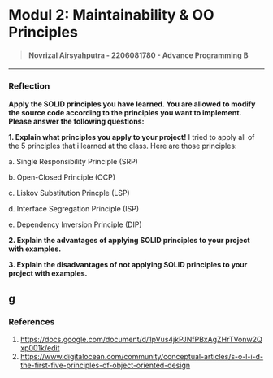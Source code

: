 # Modul 2: Maintainability & OO Principles

> #### Novrizal Airsyahputra - 2206081780 - Advance Programming B

---

### Reflection
**Apply the SOLID principles you have learned. 
You are allowed to modify the source code according to the principles you want to implement. 
Please answer the following questions:**

**1. Explain what principles you apply to your project!**
I tried to apply all of the 5 principles that i learned at the class.
Here are those principles:

a. Single Responsibility Principle (SRP)

b. Open-Closed Principle (OCP)

c. Liskov Substitution Princple (LSP)

d. Interface Segregation Principle (ISP)

e. Dependency Inversion Principle (DIP)

**2. Explain the advantages of applying SOLID principles to your project with examples.**


**3. Explain the disadvantages of not applying SOLID principles to your project with examples.**

g
---

### References
1. https://docs.google.com/document/d/1pVus4jkPJNfPBxAgZHrTVonw2Qxp001k/edit
2. https://www.digitalocean.com/community/conceptual-articles/s-o-l-i-d-the-first-five-principles-of-object-oriented-design